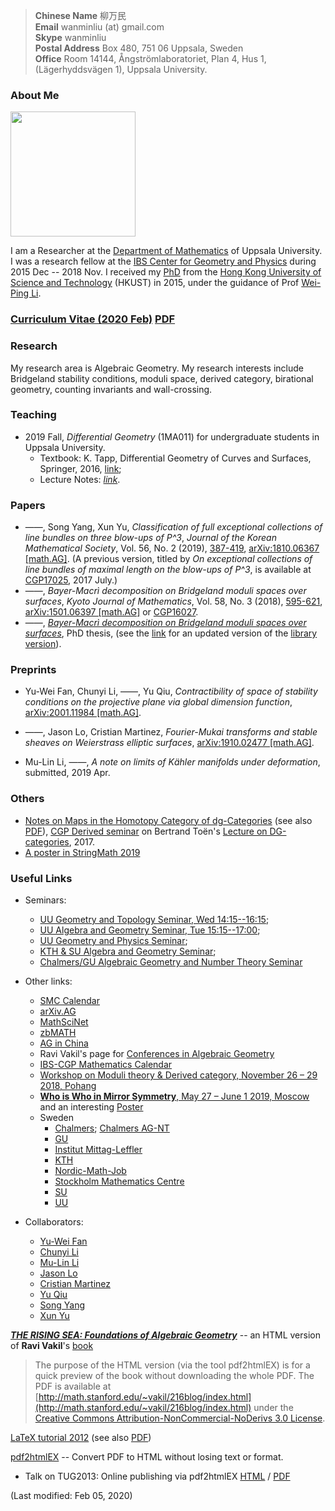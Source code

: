 > **Chinese Name** 柳万民 <br>**Email** wanminliu (at) gmail.com  <br> **Skype** wanminliu <br> **Postal Address** Box 480, 751 06 Uppsala, Sweden <br> **Office** Room 14144, Ångströmlaboratoriet, Plan 4, Hus 1, (Lägerhyddsvägen 1), Uppsala University.

### About Me

<img src="https://avatars0.githubusercontent.com/u/5844031" width="200" height="200" />

I am a Researcher at the [Department of Mathematics](http://www.math.uu.se/) of Uppsala University. I was a research fellow at the [IBS Center for Geometry and Physics](https://cgp.ibs.re.kr/) during 2015 Dec -- 2018 Nov. I received my [PhD](http://genealogy.math.ndsu.nodak.edu/id.php?id=198052) from the [Hong Kong University of Science and Technology](https://www.math.ust.hk/) (HKUST) in 2015, under the guidance of Prof [Wei-Ping Li](http://www.math.ust.hk/~mawpli/).

### [Curriculum Vitae (2020 Feb)](https://wanminliu.github.io/CV/CV_Wanmin_LIU_2020.html) [PDF](https://wanminliu.github.io/CV/CV_Wanmin_LIU_2020.pdf)

### Research
My research area is Algebraic Geometry. My research interests include Bridgeland stability conditions, moduli space, derived category, birational geometry, counting invariants and wall-crossing.

### Teaching
* 2019 Fall, *Differential Geometry* (1MA011) for undergraduate students in Uppsala University.  
  * Textbook: K. Tapp, Differential Geometry of Curves and Surfaces, Springer, 2016, [link](https://www.springer.com/gp/book/9783319397986);
  * Lecture Notes: _[link](https://wanminliu.github.io/doc/DG/DG.html)_.


### Papers
- &mdash;&mdash;, Song Yang, Xun Yu, _Classification of full exceptional collections of line bundles on three blow-ups of P^3_, *Journal of the Korean Mathematical Society*, Vol. 56, No. 2 (2019), [387-419](http://pdf.medrang.co.kr/kms01/JKMS/56/JKMS-56-2-387-419.pdf), [arXiv:1810.06367 [math.AG]](https://arxiv.org/abs/1810.06367). (A previous version, titled by _On exceptional collections of line bundles of maximal length on the blow-ups of P^3_, is available at [CGP17025](https://cgp.ibs.re.kr/archive/preprints/2017), 2017 July.) 
- &mdash;&mdash;, _Bayer-Macrì decomposition on Bridgeland moduli spaces over surfaces_, *Kyoto Journal of Mathematics*, Vol. 58, No. 3 (2018), [595-621](https://projecteuclid.org/euclid.kjm/1529481669), [arXiv:1501.06397 [math.AG]](http://arxiv.org/abs/1501.06397) or [CGP16027](https://cgp.ibs.re.kr/archive/preprints/2016).
- &mdash;&mdash;, _[Bayer-Macrì decomposition on Bridgeland moduli spaces over surfaces](https://wanminliu.github.io/thesis/thesis_WM.html)_, PhD thesis, (see the [link](https://wanminliu.github.io/doc/thesis_WM.pdf) for an updated version of the [library version](http://lbezone.ust.hk/bib/b1487651)).

### Preprints

- Yu-Wei Fan, Chunyi Li, &mdash;&mdash;, Yu Qiu, _Contractibility of space of stability conditions on the projective plane via global dimension function_, [arXiv:2001.11984 [math.AG]](https://arxiv.org/abs/2001.11984).

- &mdash;&mdash;, Jason Lo, Cristian Martinez, _Fourier-Mukai transforms and stable sheaves on Weierstrass elliptic surfaces_, [arXiv:1910.02477 [math.AG]](https://arxiv.org/abs/1910.02477).

- Mu-Lin Li, &mdash;&mdash;, _A note on limits of Kähler manifolds under deformation_, submitted, 2019 Apr.
 
### Others

- [Notes on Maps in the Homotopy Category of dg-Categories](https://wanminliu.github.io/doc/20170704_dg-seminar-wm.html) (see also [PDF](https://wanminliu.github.io/doc/20170704_dg-seminar-wm.pdf)), [CGP Derived seminar](https://cgp.ibs.re.kr/activities/seminars/derived_seminar) on Bertrand Toën's [Lecture on DG-categories](https://atlas.mat.ub.edu/grgta/articles/Toen2.pdf), 2017.
- [A poster in StringMath 2019](https://wanminliu.github.io/doc/SM2019_Poster_Wanmin.pdf)

### Useful Links

* Seminars:
  * [UU Geometry and Topology Seminar, Wed 14:15--16:15](http://www.math.uu.se/forskning/algebra-och-geometri/seminariet-geometri-och-topologi/);
  * [UU Algebra and Geometry Seminar, Tue 15:15--17:00](http://www2.math.uu.se/~mazor/seminar.html);
  * [UU Geometry and Physics Seminar](http://www.physics.uu.se/research/theoretical-physics/Seminars/geom-phys-sem/);
  * [KTH & SU Algebra and Geometry Seminar](https://www.kth.se/math/math/alggeo/);
  * [Chalmers/GU Algebraic Geometry and Number Theory Seminar](https://www.chalmers.se/en/departments/math/research/research-groups/algebraic-geometry-and-number-theory/Pages/Seminar-2019.aspx)

* Other links:
  * [SMC Calendar](https://www.math-stockholm.se/en/kalender/)
  * [arXiv.AG](http://arxiv.org/list/math.AG/recent)
  * [MathSciNet](http://www.ams.org/mathscinet/)
  * [zbMATH](http://zbmath.org/)
  * [AG in China](http://www.alggeom.org/)
  * Ravi Vakil's page for [Conferences in Algebraic Geometry](http://math.stanford.edu/~vakil/conferences.html)
  * [IBS-CGP Mathematics Calendar](http://cgp.ibs.re.kr/activities/calendar)
  * [Workshop on Moduli theory & Derived category, November 26 – 29 2018, Pohang](https://cgp.ibs.re.kr/conferences/Workshop_on_Moduli_theory_and_Derived_category/)
  * [**Who is Who in Mirror Symmetry**, May 27 – June 1 2019, Moscow](http://hms.mirrorsymmetry.ru/index.html) and an interesting [Poster](http://hms.mirrorsymmetry.ru/Poster.pdf)
  * Sweden
    * [Chalmers](https://www.chalmers.se/en/departments/math/Pages/default.aspx); [Chalmers AG-NT](https://www.chalmers.se/en/departments/math/research/research-groups/algebraic-geometry-and-number-theory/Pages/default.aspx)
    * [GU](https://www.gu.se/english/about_the_university/units/?languageId=100001&departmentId=013006)
    * [Institut Mittag-Leffler](http://www.mittag-leffler.se/)
    * [KTH](https://www.kth.se/en/sci/institutioner/math/forskning/matematik/alggeo/algebra-and-geometry-1.320490)
    * [Nordic-Math-Job](http://www.maths.lth.se/nordic/)
    * [Stockholm Mathematics Centre](https://www.math-stockholm.se/)
    * [SU](https://www.math.su.se/english/research/research-groups/members-of-the-research-group-in-algebra-geometry-topology-and-combinatorics-1.326304)
    * [UU](https://www.math.uu.se/research/Algebra+and+Geometry)

* Collaborators:
  *  [Yu-Wei Fan](https://ywfan-math.github.io/)
  *  [Chunyi Li](https://sites.google.com/site/chunyili0401/)
  *  [Mu-Lin Li](http://math.hnu.edu.cn/info/1031/1760.htm)
  *  [Jason Lo](https://sites.google.com/site/chiehcjlo/home)
  *  [Cristian Martinez](https://sites.google.com/site/cristianmathinez/home)
  *  [Yu Qiu](https://ubw-q.github.io/)
  *  [Song Yang](http://cam.tju.edu.cn/en/faculty/index.php?id=44)
  *  [Xun Yu](https://sites.google.com/site/xunyuhomepage/)

**_[THE RISING SEA: Foundations of Algebraic Geometry](https://wanminliu.github.io/Ravi_AG/201711/Ravi_AG.html)_** -- an HTML version of **Ravi Vakil**'s [book](http://math.stanford.edu/~vakil/216blog/FOAGnov1817public.pdf)
>The purpose of the HTML version (via the tool pdf2htmlEX) is for a quick preview of the book without downloading the whole PDF. The PDF is available at [http://math.stanford.edu/~vakil/216blog/index.html](http://math.stanford.edu/~vakil/216blog/index.html) under the [Creative Commons Attribution-NonCommercial-NoDerivs 3.0 License](https://creativecommons.org/licenses/by-nc-nd/3.0/). 

[LaTeX tutorial 2012](https://wanminliu.github.io/introLaTeX/introLaTeX.html) (see also [PDF](https://wanminliu.github.io/doc/introLaTeX.pdf))

[pdf2htmlEX](https://github.com/coolwanglu/pdf2htmlEX/wiki) -- Convert PDF to HTML without losing text or format.
- Talk on TUG2013: Online publishing via pdf2htmlEX [HTML](http://coolwanglu.github.io/pdf2htmlEX/doc/tb108wang.html) / [PDF](http://coolwanglu.github.io/pdf2htmlEX/doc/tb108wang.pdf)

(Last modified: Feb 05, 2020)


